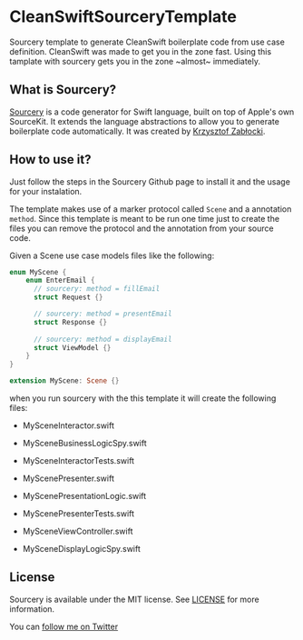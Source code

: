 # CleanSwiftSourceryTemplate
Sourcery template to generate CleanSwift boilerplate code from use case definition. CleanSwift was made to get you in the zone fast. Using this tamplate with sourcery gets you in the zone ~almost~ immediately.

## What is Sourcery?
[Sourcery](https://github.com/krzysztofzablocki/Sourcery) is a code generator for Swift language, built on top of Apple's own SourceKit. It extends the language abstractions to allow you to generate boilerplate code automatically. It was created by [Krzysztof Zabłocki](https://github.com/krzysztofzablocki).

## How to use it?
Just follow the steps in the Sourcery Github page to install it and the usage for your instalation.

The template makes use of a marker protocol called `Scene` and a annotation `method`. Since this template is meant to be run one time just to create the files you can remove the protocol and the annotation from your source code.

Given a Scene use case models files like the following:

```Swift
enum MyScene {
    enum EnterEmail {
      // sourcery: method = fillEmail
      struct Request {}

      // sourcery: method = presentEmail
      struct Response {}
      
      // sourcery: method = displayEmail
      struct ViewModel {}
    }
}

extension MyScene: Scene {}
```

when you run sourcery with the this template it will create the following files:
- MySceneInteractor.swift
- MySceneBusinessLogicSpy.swift
- MySceneInteractorTests.swift

- MyScenePresenter.swift
- MyScenePresentationLogic.swift
- MyScenePresenterTests.swift

- MySceneViewController.swift
- MySceneDisplayLogicSpy.swift


## License

Sourcery is available under the MIT license. See [LICENSE](LICENSE) for more information.

You can [follow me on Twitter][1]

[1]: https://twitter.com/rcdasilva94 
